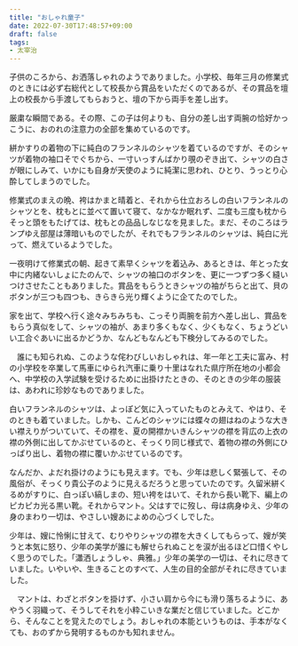 ```yaml
---
title: "おしゃれ童子"
date: 2022-07-30T17:48:57+09:00
draft: false
tags:
- 太宰治
---
```


子供のころから、お洒落しゃれのようでありました。小学校、毎年三月の修業式のときには必ず右総代として校長から賞品をいただくのであるが、その賞品を壇上の校長から手渡してもらおうと、壇の下から両手を差し出す。

厳粛な瞬間である。その際、この子は何よりも、自分の差し出す両腕の恰好かっこうに、おのれの注意力の全部を集めているのです。

絣かすりの着物の下に純白のフランネルのシャツを着ているのですが、そのシャツが着物の袖口そでぐちから、一寸いっすんばかり覗のぞき出て、シャツの白さが眼にしみて、いかにも自身が天使のように純潔に思われ、ひとり、うっとり心酔してしまうのでした。

修業式のまえの晩、袴はかまと晴着と、それから仕立おろしの白いフランネルのシャツとを、枕もとに並べて置いて寝て、なかなか眠れず、二度も三度も枕からそっと頭をもたげては、枕もとの品品しなじなを見ました。まだ、そのころはランプゆえ部屋は薄暗いものでしたが、それでもフランネルのシャツは、純白に光って、燃えているようでした。

一夜明けて修業式の朝、起きて素早くシャツを着込み、あるときは、年とった女中に内緒ないしょにたのんで、シャツの袖口のボタンを、更に一つずつ多く縫いつけさせたこともありました。賞品をもらうときシャツの袖がちらと出て、貝のボタンが三つも四つも、きらきら光り輝くように企てたのでした。

家を出て、学校へ行く途々みちみちも、こっそり両腕を前方へ差し出し、賞品をもらう真似をして、シャツの袖が、あまり多くもなく、少くもなく、ちょうどいい工合ぐあいに出るかどうか、なんどもなんども下検分してみるのでした。

　誰にも知られぬ、このような侘わびしいおしゃれは、年一年と工夫に富み、村の小学校を卒業して馬車にゆられ汽車に乗り十里はなれた県庁所在地の小都会へ、中学校の入学試験を受けるために出掛けたときの、そのときの少年の服装は、あわれに珍妙なものでありました。

白いフランネルのシャツは、よっぽど気に入っていたものとみえて、やはり、そのときも着ていました。しかも、こんどのシャツには蝶々の翅はねのような大きい襟えりがついていて、その襟を、夏の開襟かいきんシャツの襟を背広の上衣の襟の外側に出してかぶせているのと、そっくり同じ様式で、着物の襟の外側にひっぱり出し、着物の襟に覆いかぶせているのです。

なんだか、よだれ掛けのようにも見えます。でも、少年は悲しく緊張して、その風俗が、そっくり貴公子のように見えるだろうと思っていたのです。久留米絣くるめがすりに、白っぽい縞しまの、短い袴をはいて、それから長い靴下、編上のピカピカ光る黒い靴。それからマント。父はすでに歿し、母は病身ゆえ、少年の身のまわり一切は、やさしい嫂あによめの心づくしでした。

少年は、嫂に怜悧に甘えて、むりやりシャツの襟を大きくしてもらって、嫂が笑うと本気に怒り、少年の美学が誰にも解せられぬことを涙が出るほど口惜くやしく思うのでした。「瀟洒しょうしゃ、典雅。」少年の美学の一切は、それに尽きていました。いやいや、生きることのすべて、人生の目的全部がそれに尽きていました。

　マントは、わざとボタンを掛けず、小さい肩から今にも滑り落ちるように、あやうく羽織って、そうしてそれを小粋こいきな業だと信じていました。どこから、そんなことを覚えたのでしょう。おしゃれの本能というものは、手本がなくても、おのずから発明するものかも知れません。